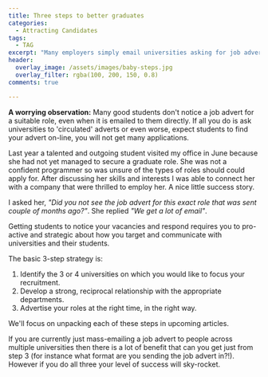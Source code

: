 ```yaml
---
title: Three steps to better graduates
categories:
  - Attracting Candidates
tags:
  - TAG
excerpt: "Many employers simply email universities asking for job adverts to be forwarded to students. This approach doesn't work very well. What should you do instead?"
header:
  overlay_image: /assets/images/baby-steps.jpg
  overlay_filter: rgba(100, 200, 150, 0.8)
comments: true

---
```


**A worrying observation:** Many good students don't notice a job advert for a suitable role, even when it is emailed to them directly. If all you do is ask universities to 'circulated' adverts or even worse, expect students to find your advert on-line, you will not get many applications.

Last year a talented and outgoing student visited my office in June because she had not yet managed to secure a graduate role. She was not a confident programmer so was unsure of the types of roles should could apply for. After discussing her skills and interests I was able to connect her with a company that were thrilled to employ her. A nice little success story. 

I asked her, _"Did you not see the job advert for this exact role that was sent couple of months ago?"_. She replied _"We get a lot of email"_.

Getting students to notice your vacancies and respond requires you to pro-active and strategic about how you target and communicate with universities and their students.  

The basic 3-step strategy is:

1. Identify the 3 or 4 universities on which you would like to focus your recruitment.
1. Develop a strong, reciprocal relationship with the appropriate departments.
1. Advertise your roles at the right time, in the right way. 

We'll focus on unpacking each of these steps in upcoming articles. 

If you are currently just mass-emailing a job advert to people across multiple universities then there is a lot of benefit that can you get just from step 3 (for instance what format are you sending the job advert in?!). However if you do all three your level of success will sky-rocket. 
